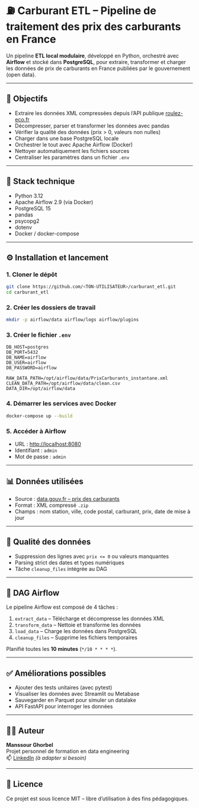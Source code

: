 # ⛽ Carburant ETL – Pipeline de traitement des prix des carburants en France

Un pipeline **ETL local modulaire**, développé en Python, orchestré avec **Airflow** et stocké dans **PostgreSQL**, pour extraire, transformer et charger les données de prix de carburants en France publiées par le gouvernement (open data).

---

## 🚀 Objectifs

- Extraire les données XML compressées depuis l’API publique [roulez-eco.fr](https://donnees.roulez-eco.fr/opendata/instantane)
- Décompresser, parser et transformer les données avec pandas
- Vérifier la qualité des données (prix > 0, valeurs non nulles)
- Charger dans une base PostgreSQL locale
- Orchestrer le tout avec Apache Airflow (Docker)
- Nettoyer automatiquement les fichiers sources
- Centraliser les paramètres dans un fichier `.env`

---

## 🧰 Stack technique

- Python 3.12
- Apache Airflow 2.9 (via Docker)
- PostgreSQL 15
- pandas
- psycopg2
- dotenv
- Docker / docker-compose

---

## ⚙️ Installation et lancement

### 1. Cloner le dépôt

```bash
git clone https://github.com/<TON-UTILISATEUR>/carburant_etl.git
cd carburant_etl
```

### 2. Créer les dossiers de travail

```bash
mkdir -p airflow/data airflow/logs airflow/plugins
```

### 3. Créer le fichier `.env`

```env
DB_HOST=postgres
DB_PORT=5432
DB_NAME=airflow
DB_USER=airflow
DB_PASSWORD=airflow

RAW_DATA_PATH=/opt/airflow/data/PrixCarburants_instantane.xml
CLEAN_DATA_PATH=/opt/airflow/data/clean.csv
DATA_DIR=/opt/airflow/data
```

### 4. Démarrer les services avec Docker

```bash
docker-compose up --build
```

### 5. Accéder à Airflow

- URL : [http://localhost:8080](http://localhost:8080)
- Identifiant : `admin`
- Mot de passe : `admin`

---

## 📊 Données utilisées

- Source : [data.gouv.fr – prix des carburants](https://www.data.gouv.fr/fr/datasets/prix-des-carburants-en-france-flux-instantane)
- Format : XML compressé `.zip`
- Champs : nom station, ville, code postal, carburant, prix, date de mise à jour

---

## 🧪 Qualité des données

- Suppression des lignes avec `prix <= 0` ou valeurs manquantes
- Parsing strict des dates et types numériques
- Tâche `cleanup_files` intégrée au DAG

---

## 🔄 DAG Airflow

Le pipeline Airflow est composé de 4 tâches :

1. `extract_data` – Télécharge et décompresse les données XML
2. `transform_data` – Nettoie et transforme les données
3. `load_data` – Charge les données dans PostgreSQL
4. `cleanup_files` – Supprime les fichiers temporaires

Planifié toutes les **10 minutes** (`*/10 * * * *`).

---

## ✅ Améliorations possibles

- Ajouter des tests unitaires (avec pytest)
- Visualiser les données avec Streamlit ou Metabase
- Sauvegarder en Parquet pour simuler un datalake
- API FastAPI pour interroger les données

---

## 👨‍💻 Auteur

**Manssour Ghorbel**  
Projet personnel de formation en data engineering  
📫 [LinkedIn](https://www.linkedin.com/in/ghorbelmanssour/) *(à adapter si besoin)*

---

## 📄 Licence

Ce projet est sous licence MIT – libre d’utilisation à des fins pédagogiques.
